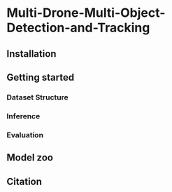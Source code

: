 # Multi-Drone-Multi-Object-Detection-and-Tracking


## Installation



## Getting started
### Dataset Structure

### Inference

### Evaluation





## Model zoo




<!-- ## FAQ
Please refer to ![FAQ](https://github.com/Edision-liu/Multi-Drone-Multi-Object-Detection-and-Tracking/edit/main/README.md) for frequently asked questions. -->


## Citation

